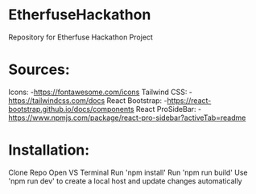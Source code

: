 # EtherfuseHackathon
Repository for Etherfuse Hackathon Project

# Sources:
Icons:
-https://fontawesome.com/icons
Tailwind CSS:
-https://tailwindcss.com/docs
React Bootstrap:
-https://react-bootstrap.github.io/docs/components
React ProSideBar:
-https://www.npmjs.com/package/react-pro-sidebar?activeTab=readme

# Installation:
 Clone Repo
 Open VS Terminal
  Run 'npm install'
    Run 'npm run build'
    Use 'npm run dev' to create a local host and update changes automatically
